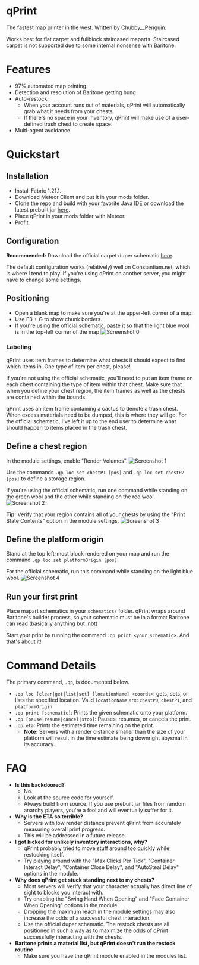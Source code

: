 # qPrint
The fastest map printer in the west.
Written by Chubby__Penguin.

Works best for flat carpet and fullblock staircased maparts. Staircased carpet is not supported due to some internal nonsense with Baritone.

# Features

* 97% automated map printing.
* Detection and resolution of Baritone getting hung.
* Auto-restock:
  * When your account runs out of materials, qPrint will automatically grab what it needs from your chests.
  * If there's no space in your inventory, qPrint will make use of a user-defined trash chest to create space.
* Multi-agent avoidance. 

# Quickstart

## Installation
- Install Fabric 1.21.1.
- Download Meteor Client and put it in your mods folder.
- Clone the repo and build with your favorite Java IDE or download the latest prebuilt jar [here](https://github.com/LargePenguin/qPrint/releases/latest).
- Place qPrint in your mods folder with Meteor.
- Profit.

## Configuration

**Recommended:** Download the official carpet duper schematic [here](https://github.com/LargePenguin/qPrint/releases/latest).

The default configuration works (relatively) well on Constantiam.net, which is where I tend to play. If you're using qPrint on another server, you might have to change some settings.

## Positioning

* Open a blank map to make sure you're at the upper-left corner of a map.
* Use F3 + G to show chunk borders.
* If you're using the official schematic, paste it so that the light blue wool is in the top-left corner of the map
![Screenshot 0](http://raw.githubusercontent.com/LargePenguin/qPrint/refs/heads/main/screenshots/Pasted%20image%2020250601204713.png)
### Labeling

qPrint uses item frames to determine what chests it should expect to find which items in. One type of item per chest, please!

If you're not using the official schematic, you'll need to put an item frame on each chest containing the type of item within that chest. Make sure that when you define your chest region, the item frames as well as the chests are contained within the bounds.

qPrint uses an item frame containing a cactus to denote a trash chest. When excess materials need to be dumped, this is where they will go. For the official schematic, I've left it up to the end user to determine what should happen to items placed in the trash chest.
## Define a chest region

In the module settings, enable "Render Volumes".
![Screenshot 1](http://raw.githubusercontent.com/LargePenguin/qPrint/refs/heads/main/screenshots/Pasted%20image%2020250601204850.png)

Use the commands `.qp loc set chestP1 [pos]` and `.qp loc set chestP2 [pos]` to define a storage region.

If you're using the official schematic, run one command while standing on the green wool and the other while standing on the red wool.
![Screenshot 2](http://raw.githubusercontent.com/LargePenguin/qPrint/refs/heads/main/screenshots/Pasted%20image%2020250601205459.png)

**Tip:** Verify that your region contains all of your chests by using the "Print State Contents" option in the module settings.
![Screenshot 3](http://raw.githubusercontent.com/LargePenguin/qPrint/refs/heads/main/screenshots/Pasted%20image%2020250601210350.png)
## Define the platform origin

Stand at the top left-most block rendered on your map and run the command `.qp loc set platformOrigin [pos]`.

For the official schematic, run this command while standing on the light blue wool.
![Screenshot 4](http://raw.githubusercontent.com/LargePenguin/qPrint/refs/heads/main/screenshots/Pasted%20image%2020250601205758.png)

## Run your first print

Place mapart schematics in your `schematics/` folder.
qPrint wraps around Baritone's builder process, so your schematic must be in a format Baritone can read (basically anything but .nbt)

Start your print by running the command `.qp print <your_schematic>`.
And that's about it!

# Command Details

The primary command, `.qp`, is documented below.

* `.qp loc [clear|get|list|set] [locationName] <coords>`: gets, sets, or lists the specified location. Valid `locationName` are: `chestP0`, `chestP1`, and `platformOrigin`
* `.qp print [schematic]`: Prints the given schematic onto your platform.
* `.qp [pause|resume|cancel|stop]`: Pauses, resumes, or cancels the print.
* `.qp eta`: Prints the estimated time remaining on the print.
	* **Note:** Servers with a render distance smaller than the size of your platform will result in the time estimate being downright abysmal in its accuracy.

# FAQ

* **Is this backdoored?**
	* No.
	* Look at the source code for yourself.
	* Always build from source. If you use prebuilt jar files from random anarchy players, you're a fool and will eventually suffer for it.
* **Why is the ETA so terrible?**
	* Servers with low render distance prevent qPrint from accurately measuring overall print progress.
	* This will be addressed in a future release.
* **I got kicked for unlikely inventory interactions, why?**
	* qPrint probably tried to move stuff around too quickly while restocking itself. 
	* Try playing around with the "Max Clicks Per Tick", "Container Interact Delay", "Container Close Delay", and "AutoSteal Delay" options in the module.
* **Why does qPrint get stuck standing next to my chests?**
	* Most servers will verify that your character actually has direct line of sight to blocks you interact with.
	* Try enabling the "Swing Hand When Opening" and "Face Container When Opening" options in the module.
   	* Dropping the maximum reach in the module settings may also increase the odds of a successful chest interaction.
	* Use the official duper schematic. The restock chests are all positioned in such a way as to maximize the odds of qPrint successfully interacting with the chests.
* **Baritone prints a material list, but qPrint doesn't run the restock routine**
  	* Make sure you have the qPrint module enabled in the modules list. 
